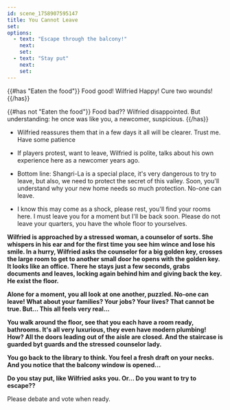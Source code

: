 ```yaml
---
id: scene_1758907595147
title: You Cannot Leave
set:
options:
  - text: "Escape through the balcony!"
    next: 
    set:
  - text: "Stay put"
    next: 
    set:
---
```


{{#has "Eaten the food"}}
  Food good! Wilfried Happy! Cure two wounds!
{{/has}}

{{#has not "Eaten the food"}}
Food bad?? Wilfried disappointed. But understanding: he once was like you, a newcomer, suspicious. 
{{/has}}

- Wilfried reassures them that in a few days it all will be clearer. Trust me. Have some patience

- If players protest, want to leave, Wilfried is polite, talks about his own experience here as a newcomer years ago. 

- Bottom line: Shangri-La is a special place, it's very dangerous to try to leave, but also, we need to protect the secret of this valley. Soon, you'll understand why your new home needs so much protection. No-one can leave.

- I know this may come as a shock, please rest, you'll find your rooms here. I must leave you for a moment but I'll be back soon. Please do not leave your quarters, you have the whole floor to yourselves.

**Wilfried is approached by a stressed woman, a counselor of sorts. She whispers in his ear and for the first time you see him wince and lose his smile. In a hurry, Wilfried asks the counselor for a big golden key, crosses the large room to get to another small door he opens with the golden key. It looks like an office. There he stays just a few seconds, grabs documents and leaves, locking again behind him and giving back the key. He exist the floor.**

**Alone for a moment, you all look at one another, puzzled. No-one can leave! What about your families? Your jobs? Your lives? That cannot be true. But... This all feels very real...**

**You walk around the floor, see that you each have a room ready, bathrooms. It's all very luxurious, they even have modern plumbing! How?  All the doors leading out of the aisle are closed. And the staircase is guarded byt guards and the stressed counselor lady.**

**You go back to the library to think. You feel a fresh draft on your necks. And you notice that the balcony window is opened...**

**Do you stay put, like Wilfried asks you. Or... Do you want to try to escape??**

Please debate and vote when ready.